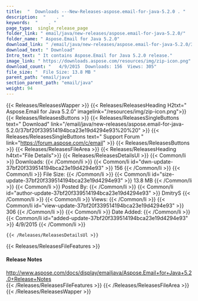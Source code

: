 ```yaml
---
title:  "  Downloads ---New-Releases-aspose.email-for-java-5.2.0 . " 
description:  "    . " 
keywords:  "    . " 
page_type:  single_release_page
folder_link: " email/java/new-releases/aspose.email-for-java-5.2.0/"
folder_name: " Aspose.Email for Java 5.2.0"
download_link: " /email/java/new-releases/aspose.email-for-java-5.2.0/37bf20f339514194bca23e19d4294e93"
download_text: " Download"
Intro_text: " It contains Aspose.Email for Java 5.2.0 release."
image_link: " https://downloads.aspose.com/resources/img/zip-icon.png"
download_count: "   4/9/2015  Downloads: 156  Views: 305"
file_size: "  File Size: 13.8 MB "
parent_path: "email/java"
section_parent_path: "email/java"
weight: 94 
---
```


{{< Releases/ReleasesWapper >}}
  {{< Releases/ReleasesHeading H2txt=" Aspose.Email for Java 5.2.0" imagelink="/resources/img/zip-icon.png">}}
  {{< Releases/ReleasesButtons >}}
    {{< Releases/ReleasesSingleButtons text=" Download" link="/email/java/new-releases/aspose.email-for-java-5.2.0/37bf20f339514194bca23e19d4294e93%20%20" >}}
    {{< Releases/ReleasesSingleButtons text=" Support Forum " link="https://forum.aspose.com/c/email" >}}
  {{< Releases/ReleasesButtons >}}
  {{< Releases/ReleasesFileArea >}}
    {{< Releases/ReleasesHeading h4txt="File Details">}}
    {{< Releases/ReleasesDetailsUl >}}
            {{< Common/li  >}} Downloads: {{< /Common/li >}} 
      {{< Common/li id="dwn-update-37bf20f339514194bca23e19d4294e93" >}} 156 {{< /Common/li >}} 
      {{< Common/li  >}} File Size: {{< /Common/li >}} 
      {{< Common/li id="size-update-37bf20f339514194bca23e19d4294e93" >}} 13.8 MB {{< /Common/li >}} 
      {{< Common/li  >}} Posted By: {{< /Common/li >}} 
      {{< Common/li id="author-update-37bf20f339514194bca23e19d4294e93" >}} DmitryS {{< /Common/li >}} 
      {{< Common/li  >}} Views: {{< /Common/li >}} 
      {{< Common/li id="view-update-37bf20f339514194bca23e19d4294e93" >}} 306 {{< /Common/li >}} 
      {{< Common/li  >}} Date Added: {{< /Common/li >}} 
      {{< Common/li id="added-update-37bf20f339514194bca23e19d4294e93" >}} 4/9/2015 {{< /Common/li >}} 

    {{< /Releases/ReleasesDetailsUl >}}

  {{< Releases/ReleasesFileFeatures >}}
      <h4>Release Notes</h4><div><a href="http://www.aspose.com/docs/display/emailjava/Aspose.Email+for+Java+5.2.0+Release+Notes">http://www.aspose.com/docs/display/emailjava/Aspose.Email+for+Java+5.2.0+Release+Notes</a></div>
  {{< /Releases/ReleasesFileFeatures >}}
 {{< /Releases/ReleasesFileArea >}}
{{< /Releases/ReleasesWapper >}}


